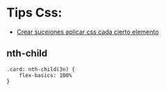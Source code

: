 
# Tips Css:
 - [Crear suceiones aplicar css cada cierto elemento](#nth-child) 


## nth-child
```
.card: nth-child(3n) {
    flex-basics: 100%
}
```

